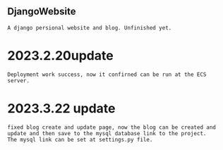 ## DjangoWebsite

    A django persional website and blog. Unfinished yet.

# 2023.2.20update

    Deployment work success, now it confirned can be run at the ECS server.

# 2023.3.22 update

    fixed blog create and update page, now the blog can be created and update and then save to the mysql database link to the project. 
    The mysql link can be set at settings.py file.
